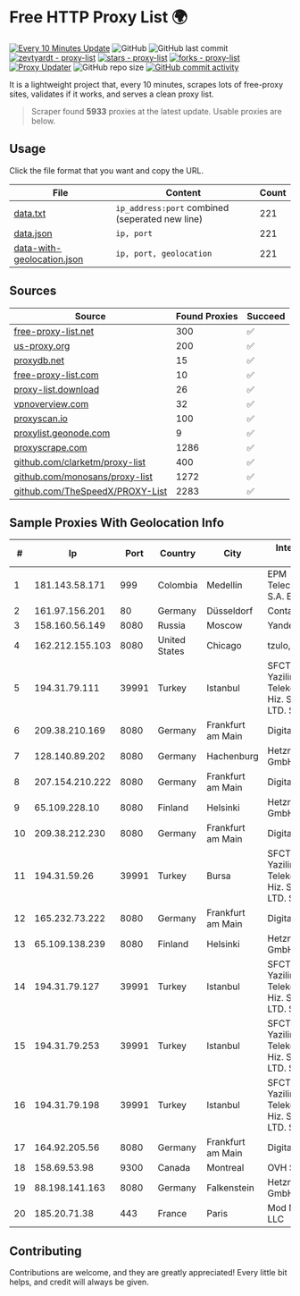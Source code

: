 
# Free HTTP Proxy List 🌍

[![Every 10 Minutes Update](https://github.com/mertguvencli/http-proxy-list/actions/workflows/main.yml/badge.svg?branch=main)](https://github.com/mertguvencli/http-proxy-list/actions/workflows/main.yml)
![GitHub](https://img.shields.io/github/license/mertguvencli/http-proxy-list)
![GitHub last commit](https://img.shields.io/github/last-commit/mertguvencli/http-proxy-list)
[![zevtyardt - proxy-list](https://img.shields.io/static/v1?label=zevtyardt&message=proxy-list&color=blue&logo=github)](https://github.com/zevtyardt/proxy-list "Go to GitHub repo")
[![stars - proxy-list](https://img.shields.io/github/stars/zevtyardt/proxy-list?style=social)](https://github.com/zevtyardt/proxy-list)
[![forks - proxy-list](https://img.shields.io/github/forks/zevtyardt/proxy-list?style=social)](https://github.com/zevtyardt/proxy-list)
[![Proxy Updater](https://github.com/zevtyardt/proxy-list/workflows/Proxy%20Updater/badge.svg)](https://github.com/zevtyardt/proxy-list/actions?query=workflow:"Proxy+Updater")
![GitHub repo size](https://img.shields.io/github/repo-size/zevtyardt/proxy-list)
[![GitHub commit activity](https://img.shields.io/github/commit-activity/m/zevtyardt/proxy-list?logo=commits)](https://github.com/zevtyardt/proxy-list/commits/main)

It is a lightweight project that, every 10 minutes, scrapes lots of free-proxy sites, validates if it works, and serves a clean proxy list.

> Scraper found **5933** proxies at the latest update. Usable proxies are below.

## Usage

Click the file format that you want and copy the URL.

|File|Content|Count|
|----|-------|-----|
|[data.txt](https://raw.githubusercontent.com/mertguvencli/http-proxy-list/main/proxy-list/data.txt)|`ip_address:port` combined (seperated new line)|221|
|[data.json](https://raw.githubusercontent.com/mertguvencli/http-proxy-list/main/proxy-list/data.json)|`ip, port`|221|
|[data-with-geolocation.json](https://raw.githubusercontent.com/mertguvencli/http-proxy-list/main/proxy-list/data-with-geolocation.json)|`ip, port, geolocation`|221|

## Sources

|Source|Found Proxies|Succeed|
|------|-------------|-------|
|[free-proxy-list.net](https://free-proxy-list.net)|300|✅|
|[us-proxy.org](https://www.us-proxy.org)|200|✅|
|[proxydb.net](http://proxydb.net)|15|✅|
|[free-proxy-list.com](https://free-proxy-list.com/?page=&port=&type%5B%5D=http&type%5B%5D=https&up_time=0&search=Search)|10|✅|
|[proxy-list.download](https://www.proxy-list.download/HTTP)|26|✅|
|[vpnoverview.com](https://vpnoverview.com/privacy/anonymous-browsing/free-proxy-servers)|32|✅|
|[proxyscan.io](https://www.proxyscan.io)|100|✅|
|[proxylist.geonode.com](https://proxylist.geonode.com/api/proxy-list?limit=300&page=1&sort_by=lastChecked&sort_type=desc&protocols=http,https)|9|✅|
|[proxyscrape.com](https://api.proxyscrape.com/v2/?request=displayproxies&protocol=http&timeout=10000&country=all&ssl=all&anonymity=all)|1286|✅|
|[github.com/clarketm/proxy-list](https://raw.githubusercontent.com/clarketm/proxy-list/master/proxy-list-raw.txt)|400|✅|
|[github.com/monosans/proxy-list](https://raw.githubusercontent.com/monosans/proxy-list/main/proxies/http.txt)|1272|✅|
|[github.com/TheSpeedX/PROXY-List](https://raw.githubusercontent.com/TheSpeedX/PROXY-List/master/http.txt)|2283|✅|


## Sample Proxies With Geolocation Info

|#|Ip|Port|Country|City|Internet Service Provider|
|-|--|----|-------|----|-------------------------|
|1|181.143.58.171|999|Colombia|Medellín|EPM Telecomunicaciones S.A. E.S.P.|
|2|161.97.156.201|80|Germany|Düsseldorf|Contabo GmbH|
|3|158.160.56.149|8080|Russia|Moscow|Yandex.Cloud LLC|
|4|162.212.155.103|8080|United States|Chicago|tzulo, inc.|
|5|194.31.79.111|39991|Turkey|Istanbul|SFCTEK Bilisim Yazilim ve Telekomunikasyon Hiz. San. ve Tic. LTD. STI.|
|6|209.38.210.169|8080|Germany|Frankfurt am Main|DigitalOcean|
|7|128.140.89.202|8080|Germany|Hachenburg|Hetzner Online GmbH|
|8|207.154.210.222|8080|Germany|Frankfurt am Main|DigitalOcean, LLC|
|9|65.109.228.10|8080|Finland|Helsinki|Hetzner Online GmbH|
|10|209.38.212.230|8080|Germany|Frankfurt am Main|DigitalOcean|
|11|194.31.59.26|39991|Turkey|Bursa|SFCTEK Bilisim Yazilim ve Telekomunikasyon Hiz. San. ve Tic. LTD. STI.|
|12|165.232.73.222|8080|Germany|Frankfurt am Main|DigitalOcean, LLC|
|13|65.109.138.239|8080|Finland|Helsinki|Hetzner Online GmbH|
|14|194.31.79.127|39991|Turkey|Istanbul|SFCTEK Bilisim Yazilim ve Telekomunikasyon Hiz. San. ve Tic. LTD. STI.|
|15|194.31.79.253|39991|Turkey|Istanbul|SFCTEK Bilisim Yazilim ve Telekomunikasyon Hiz. San. ve Tic. LTD. STI.|
|16|194.31.79.198|39991|Turkey|Istanbul|SFCTEK Bilisim Yazilim ve Telekomunikasyon Hiz. San. ve Tic. LTD. STI.|
|17|164.92.205.56|8080|Germany|Frankfurt am Main|DigitalOcean, LLC|
|18|158.69.53.98|9300|Canada|Montreal|OVH SAS|
|19|88.198.141.163|8080|Germany|Falkenstein|Hetzner Online GmbH|
|20|185.20.71.38|443|France|Paris|Mod Mission Critical LLC|



## Contributing

Contributions are welcome, and they are greatly appreciated! Every
little bit helps, and credit will always be given.

